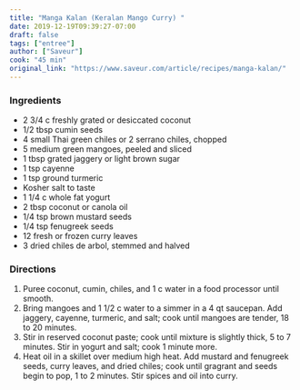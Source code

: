 ```yaml
---
title: "Manga Kalan (Keralan Mango Curry) "
date: 2019-12-19T09:39:27-07:00
draft: false
tags: ["entree"]
author: ["Saveur"]
cook: "45 min"
original_link: "https://www.saveur.com/article/recipes/manga-kalan/"
---
```


### Ingredients
- 2 3/4 c freshly grated or desiccated coconut
- 1/2 tbsp cumin seeds
- 4 small Thai green chiles or 2 serrano chiles, chopped
- 5 medium green mangoes, peeled and sliced
- 1 tbsp grated jaggery or light brown sugar
- 1 tsp cayenne
- 1 tsp ground turmeric
- Kosher salt to taste
- 1 1/4 c whole fat yogurt
- 2 tbsp coconut or canola oil
- 1/4 tsp brown mustard seeds
- 1/4 tsp fenugreek seeds
- 12 fresh or frozen curry leaves
- 3 dried chiles de arbol, stemmed and halved

### Directions
1. Puree coconut, cumin, chiles, and 1 c water in a food processor until smooth.
1. Bring mangoes and 1 1/2 c water to a simmer in a 4 qt saucepan. Add jaggery, cayenne, turmeric, and salt; cook until mangoes are tender, 18 to 20 minutes.
1. Stir in reserved coconut paste; cook until mixture is slightly thick, 5 to 7 minutes. Stir in yogurt and salt; cook 1 minute more.
1. Heat oil in a skillet over medium high heat. Add mustard and fenugreek seeds, curry leaves, and dried chiles; cook until gragrant and seeds begin to pop, 1 to 2 minutes. Stir spices and oil into curry.
